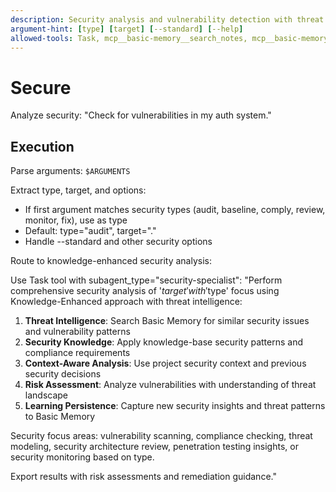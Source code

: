 ```yaml
---
description: Security analysis and vulnerability detection with threat intelligence learning
argument-hint: [type] [target] [--standard] [--help]
allowed-tools: Task, mcp__basic-memory__search_notes, mcp__basic-memory__write_note, mcp__basic-memory__build_context
---
```


# Secure

Analyze security: "Check for vulnerabilities in my auth system."

## Execution

Parse arguments: `$ARGUMENTS`

Extract type, target, and options:

- If first argument matches security types (audit, baseline, comply, review, monitor, fix), use as type
- Default: type="audit", target="."
- Handle --standard and other security options

Route to knowledge-enhanced security analysis:

Use Task tool with subagent_type="security-specialist":
"Perform comprehensive security analysis of '$target' with '$type' focus using Knowledge-Enhanced approach with threat intelligence:

1. **Threat Intelligence**: Search Basic Memory for similar security issues and vulnerability patterns
2. **Security Knowledge**: Apply knowledge-base security patterns and compliance requirements
3. **Context-Aware Analysis**: Use project security context and previous security decisions
4. **Risk Assessment**: Analyze vulnerabilities with understanding of threat landscape
5. **Learning Persistence**: Capture new security insights and threat patterns to Basic Memory

Security focus areas: vulnerability scanning, compliance checking, threat modeling, security architecture review, penetration testing insights, or security monitoring based on type.

Export results with risk assessments and remediation guidance."
